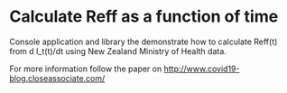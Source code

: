 # Calculate Reff as a function of time

Console application and library the demonstrate how to calculate Reff(t) from d I_t(t)/dt using New Zealand Ministry of Health data.

For more information follow the paper on http://www.covid19-blog.closeassociate.com/
